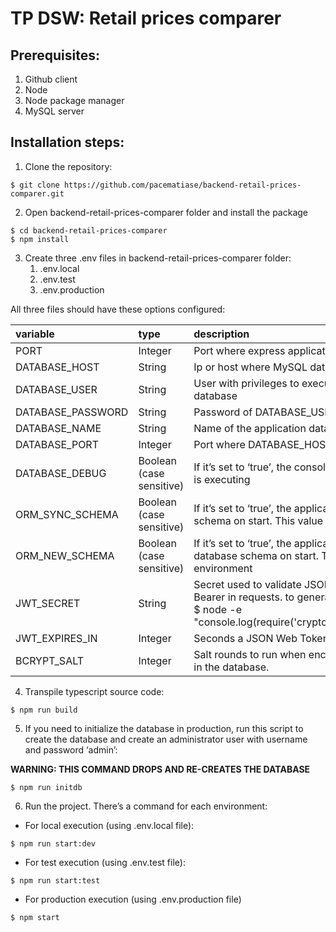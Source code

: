 # TP DSW: Retail prices comparer

## Prerequisites:
1. Github client
2. Node
3. Node package manager
4. MySQL server

## Installation steps:
1. Clone the repository:
```
$ git clone https://github.com/pacematiase/backend-retail-prices-comparer.git
```
2. Open backend-retail-prices-comparer folder and install the package
```
$ cd backend-retail-prices-comparer
$ npm install
```
3. Create three .env files in backend-retail-prices-comparer folder:
    1. .env.local
    2. .env.test
    3. .env.production

All three files should have these options configured:

| variable | type | description | Example
|:-|:-|:--------------|:--------------|
| PORT | Integer | Port where express application will run on | |PORT=3000
| DATABASE_HOST | String | Ip or host where MySQL database is located | DATABASE_HOST=localhost
| DATABASE_USER | String | User with privileges to execute DML and DDL in MySQL database | DATABASE_USER=root
| DATABASE_PASSWORD | String | Password of DATABASE_USER | DATABASE_PASSWORD=root
| DATABASE_NAME | String | Name of the application database | DATABASE_NAME=retail-prices-comparer
| DATABASE_PORT | Integer | Port where DATABASE_HOST is listening | DATABASE_PORT=3306
| DATABASE_DEBUG | Boolean (case sensitive) | If it’s set to ‘true’, the console will show SQL sentences the ORM is executing | DATABASE_DEBUG=true
| ORM_SYNC_SCHEMA | Boolean (case sensitive) | If it’s set to ‘true’, the application will try to update the database schema on start. This value is ignored in production environment | ORM_SYNC_SCHEMA=false
| ORM_NEW_SCHEMA | Boolean (case sensitive) | If it’s set to ‘true’, the application will drop and create the database schema on start. This value is ignored in production environment | ORM_NEW_SCHEMA=true
| JWT_SECRET | String | Secret used to validate JSON Web token sent as Authentication Bearer in requests. to generate a secret key, you can run: <br> $ node -e "console.log(require('crypto').randomBytes(64).toString('hex'))"  | JWT_SECRET=c13ebd747e9de5e37d55253ed540a66a5606291a9de069ef0ecb75905cfe9c8a10d7e4aa9ed5042e104681bb9e8055a1a889faa912b358605875bcabcc4bdcfe
 | JWT_EXPIRES_IN | Integer | Seconds a JSON Web Token will take to expire | JWT_EXPIRES_IN=3600
 | BCRYPT_SALT | Integer | Salt rounds to run when encrypting a password before saving it in the database. | BCRYPT_SALT=12

4. Transpile typescript source code:
```
$ npm run build
```
5. If you need to initialize the database in production, run this script to create the database and create an administrator user with username and password ‘admin’:

<b>WARNING: THIS COMMAND DROPS AND RE-CREATES THE DATABASE</b>
```
$ npm run initdb
```

6. Run the project. There’s a command for each environment:

  - For local execution (using .env.local file):
```
$ npm run start:dev
```
  - For test execution (using .env.test file):
```
$ npm run start:test
```
  - For production execution (using .env.production file)
```
$ npm start
```
